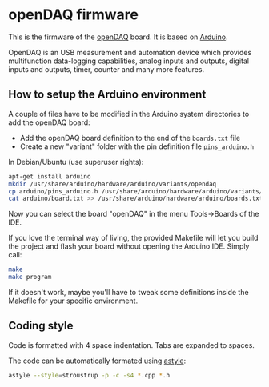 openDAQ firmware
================

This is the firmware of the [openDAQ](http://open-daq.com) board. It is based
on [Arduino](http://arduino.cc/).

OpenDAQ is an USB measurement and automation device which provides
multifunction data-logging capabilities, analog inputs and outputs, digital
inputs and outputs, timer, counter and many more features.


How to setup the Arduino environment
-----------------------------------
A couple of files have to be modified in the Arduino system directories to add
the openDAQ board:

 * Add the openDAQ board definition to the end of the `boards.txt` file
 * Create a new "variant" folder with the pin definition file `pins_arduino.h`

In Debian/Ubuntu (use superuser rights):

```bash
apt-get install arduino
mkdir /usr/share/arduino/hardware/arduino/variants/opendaq
cp arduino/pins_arduino.h /usr/share/arduino/hardware/arduino/variants/opendaq/
cat arduino/board.txt >> /usr/share/arduino/hardware/arduino/boards.txt
```

Now you can select the board "openDAQ" in the menu Tools->Boards of the IDE.

If you love the terminal way of living, the provided Makefile will let you
build the project and flash your board without opening the Arduino IDE.
Simply call:

```bash
make
make program
```

If it doesn't work, maybe you'll have to tweak some definitions inside the
Makefile for your specific environment.


Coding style
------------
Code is formatted with 4 space indentation. Tabs are expanded to spaces.

The code can be automatically formated using [astyle](http://astyle.sourceforge.net/):

```bash
astyle --style=stroustrup -p -c -s4 *.cpp *.h
```
